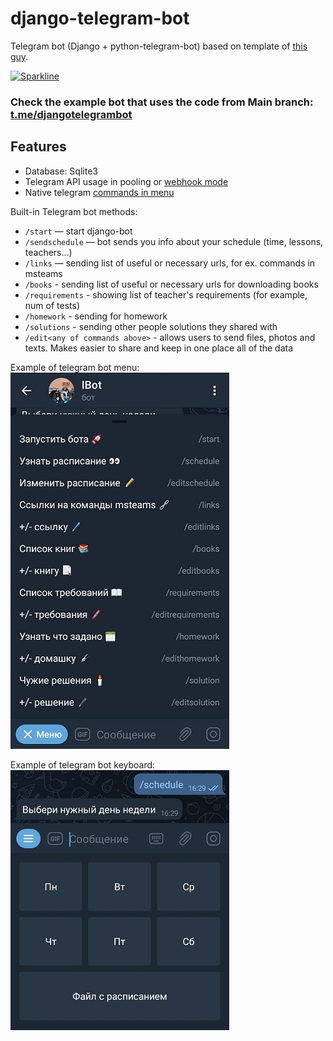 # django-telegram-bot
Telegram bot (Django + python-telegram-bot) based on template of [this guy](https://github.com/ohld/django-telegram-bot/).

[![Sparkline](https://stars.medv.io/Naereen/badges.svg)](https://stars.medv.io/Naereen/badges)


### Check the example bot that uses the code from Main branch: [t.me/djangotelegrambot](https://t.me/djangotelegrambot)

## Features

* Database: Sqlite3
* Telegram API usage in pooling or [webhook mode](https://core.telegram.org/bots/api#setwebhook)
* Native telegram [commands in menu](https://github.com/ohld/django-telegram-bot/blob/main/.github/imgs/bot_commands_example.jpg)

Built-in Telegram bot methods:
* `/start` — start django-bot
* `/sendschedule` — bot sends you info about your schedule (time, lessons, teachers...)
* `/links` — sending list of useful or necessary urls, for ex. commands in msteams 
* `/books` - sending list of useful or necessary urls for downloading books
* `/requirements` - showing list of teacher's requirements (for example, num of tests)
* `/homework` - sending for homework
* `/solutions` - sending other people solutions they shared with
* `/edit<any of commands above>` - allows users to send files, photos and texts. Makes easier to share and keep in one place all of the data


Example of telegram bot menu:<br>
![schedule menu](/.github/imgs/example1.jpg)

Example of telegram bot keyboard:<br>
![keyboard](/.github/imgs/example2.jpg)